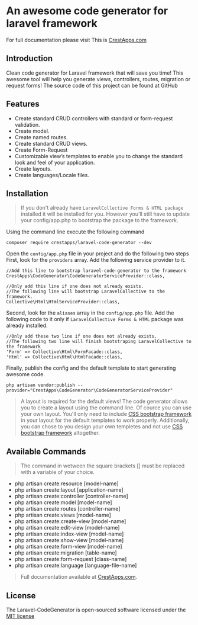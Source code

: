 # An awesome code generator for laravel framework

For full documentation please visit This is <a href="https://crestapps.com/laravel-code-generator/docs/1.0" target="_blank" title="Laravel Code Generator Documentation">CrestApps.com</a>


## Introduction

Clean code generator for Laravel framework that will save you time! This awesome tool will help you generate views, controllers, routes, migration or request forms! The source code of this project can be found at GitHub

## Features

* Create standard CRUD controllers with standard or form-request validation.
* Create model.
* Create named routes.
* Create standard CRUD views.
* Create Form-Request
* Customizable view’s templates to enable you to change the standard look and feel of your application.
* Create layouts.
* Create languages/Locale files.



## Installation

> If you don't already have `LaravelCollective Forms & HTML package` installed it will be installed for you. However you'll still have to update your config/app.php to bootstrap the package to the framework.


 Using the command line execute the following command 
 ```
 composer require crestapps/laravel-code-generator --dev
 ```
 
Open the `config/app.php` file in your project and do the following two steps
First, look for the `providers` array. Add the following service provider to it.

```
//Add this line to bootstrap laravel-code-generator to the framework
CrestApps\CodeGenerator\CodeGeneratorServiceProvider::class,

//Only add this line if one does not already exists.
//The following line will bootstrap LaravelCollective to the framework.
Collective\Html\HtmlServiceProvider::class,
```

Second, look for the `aliases` array in the `config/app.php` file. Add the following code to it only if `LaravelCollective Forms & HTML` package was already installed.
```
//Only add these two line if one does not already exists.
//The following two line will finish bootstraping LaravelCollective to the framework
'Form' => Collective\Html\FormFacade::class,
'Html' => Collective\Html\HtmlFacade::class,
```


Finally, publish the config and the default template to start generating awesome code.

```
php artisan vendor:publish --provider="CrestApps\CodeGenerator\CodeGeneratorServiceProvider"
```

> A layout is required for the default views! The code generator allows you to create a layout using the command line. Of cource you can use your own layout. You'll only need to include [CSS bootstrap framework](http://getbootstrap.com/ "CSS bootstrap framework") in your layout for the default templates to work properly. Additionally, you can chose to you design your own templetes and not use [CSS bootstrap framework](http://getbootstrap.com/ "CSS bootstrap framework") altogether.



## Available Commands

> The command in wetween the square brackets [] must be replaced with a variable of your choice.

* php artisan create:resource [model-name]
* php artisan create:layout [application-name]
* php artisan create:controller [controller-name]
* php artisan create:model [model-name]
* php artisan create:routes [controller-name]
* php artisan create:views [model-name]
* php artisan create:create-view [model-name]
* php artisan create:edit-view [model-name]
* php artisan create:index-view [model-name]
* php artisan create:show-view [model-name]
* php artisan create:form-view [model-name]
* php artisan create:migration [table-name]
* php artisan create:form-request [class-name]
* php artisan create:language [language-file-name]

> Full documentation available at [CrestApps.com](https://crestapps.com/laravel-code-generator/docs/1.0 "Laravel Code Generator Documentation"). 


## License

The Laravel-CodeGenerator is open-sourced software licensed under the <a href="https://opensource.org/licenses/MIT" target="_blank" title="MIT license">MIT license</a>

